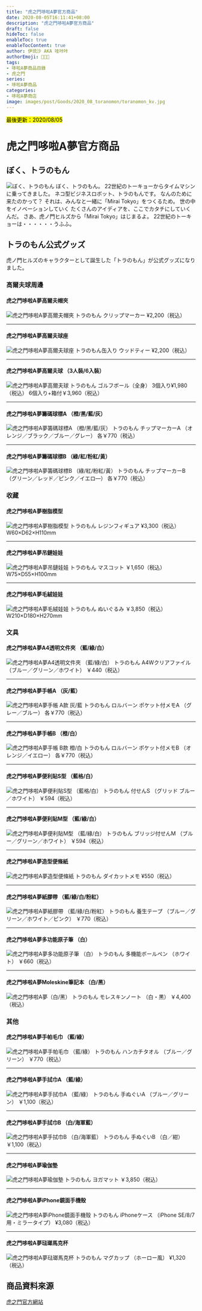```yaml
---
title: "虎之門哆啦A夢官方商品"
date: 2020-08-05T16:11:41+08:00
description: "虎之門哆啦A夢官方商品"
draft: false
hideToc: false
enableToc: true
enableTocContent: true
author: 伊琉沙 AKA 哇咔咔
authorEmoji: 👩🏿‍🚀
tags: 
- 哆啦A夢商品目錄
- 虎之門
series:
- 哆啦A夢商品
categories:
- 哆啦A夢商店
image: images/post/Goods/2020_08_toranomon/toranomon_kv.jpg
---
```

<mark>最後更新：2020/08/05</mark>

#  虎之門哆啦A夢官方商品
## ぼく、トラのもん
![ぼく、トラのもん](/images/post/Goods/2020_08_toranomon/toranomon_kv.jpg)
ぼく、トラのもん。
22世紀のトーキョーからタイムマシンに乗ってきました。
ネコ型ビジネスロボット、トラのもんです。
なんのために来たのかって？
それは、みんなと一緒に「Mirai Tokyo」をつくるため。
世の中をイノベーションしていく
たくさんのアイディアを、ここでカタチにしていくんだ。
さあ、虎ノ門ヒルズから「Mirai Tokyo」はじまるよ。
22世紀のトーキョーは・・・・・・うふふ。

## トラのもん公式グッズ
虎ノ門ヒルズのキャラクターとして誕生した「トラのもん」が公式グッズになりました。

### 高爾夫球周邊
#### 虎之門哆啦A夢高爾夫帽夾
![虎之門哆啦A夢高爾夫帽夾](/images/post/Goods/2020_08_toranomon/toranomon_001.jpg)
トラのもん クリップマーカー
¥2,200（税込）

---

#### 虎之門哆啦A夢高爾夫球座
![虎之門哆啦A夢高爾夫球座](/images/post/Goods/2020_08_toranomon/toranomon_002.jpg)
トラのもん缶入り ウッドティー
¥2,200（税込）

---

#### 虎之門哆啦A夢高爾夫球 （3人裝/6入裝）
![虎之門哆啦A夢高爾夫球](/images/post/Goods/2020_08_toranomon/toranomon_010.jpg)
トラのもん ゴルフボール（全身）
3個入り¥1,980（税込）
6個入り+箱付￥3,960（税込）

---

#### 虎之門哆啦A夢籌碼球標A （橙/黑/藍/灰）
![虎之門哆啦A夢籌碼球標A （橙/黑/藍/灰）](/images/post/Goods/2020_08_toranomon/toranomon_011.jpg)
トラのもん チップマーカーA
（オレンジ／ブラック／ブルー／グレー）
各￥770（税込）

---

#### 虎之門哆啦A夢籌碼球標B （綠/紅/粉紅/黃）
![虎之門哆啦A夢籌碼球標B （綠/紅/粉紅/黃）](/images/post/Goods/2020_08_toranomon/toranomon_012.jpg)
トラのもん チップマーカーB
（グリーン／レッド／ピンク／イエロ―）
各￥770（税込）

### 收藏
#### 虎之門哆啦A夢樹脂模型
![虎之門哆啦A夢樹脂模型](/images/post/Goods/2020_08_toranomon/toranomon_009.jpg)
トラのもん レジンフィギュア
¥3,300（税込）
W60×D62×H110mm

---

#### 虎之門哆啦A夢吊鏈娃娃
![虎之門哆啦A夢吊鏈娃娃](/images/post/Goods/2020_08_toranomon/toranomon_003.jpg)
トラのもん マスコット
￥1,650（税込）
W75×D55×H100mm

---

#### 虎之門哆啦A夢毛絨娃娃
![虎之門哆啦A夢毛絨娃娃](/images/post/Goods/2020_08_toranomon/toranomon_023.jpg)
トラのもん ぬいぐるみ
￥3,850（税込）
W210×D180×H270mm

### 文具
#### 虎之門哆啦A夢A4透明文件夾 （藍/綠/白）
![虎之門哆啦A夢A4透明文件夾 （藍/綠/白）](/images/post/Goods/2020_08_toranomon/toranomon_006.jpg)
トラのもん A4Wクリアファイル
（ブルー／グリーン／ホワイト）
￥440（税込）

---

#### 虎之門哆啦A夢手帳A （灰/藍）
![虎之門哆啦A夢手帳 A款 灰/藍](/images/post/Goods/2020_08_toranomon/toranomon_007.jpg)
トラのもん ロルバーン ポケット付メモA
（グレー／ブルー）
各￥770（税込）

---

#### 虎之門哆啦A夢手帳B （橙/白）
![虎之門哆啦A夢手帳 B款 橙/白](/images/post/Goods/2020_08_toranomon/toranomon_008.jpg)
トラのもん ロルバーン ポケット付メモB
（オレンジ／イエロー）
各￥770（税込）

---

#### 虎之門哆啦A夢便利貼S型 （藍格/白）
![虎之門哆啦A夢便利貼S型 （藍格/白）](/images/post/Goods/2020_08_toranomon/toranomon_014.jpg)
トラのもん 付せんS
（グリッド ブルー／ホワイト）
￥594（税込）

---

#### 虎之門哆啦A夢便利貼M型 （藍/綠/白）
![虎之門哆啦A夢便利貼M型 （藍/綠/白）](/images/post/Goods/2020_08_toranomon/toranomon_015.jpg)
トラのもん ブリッジ付せんM
（ブルー／グリーン／ホワイト）
￥594（税込）

---

#### 虎之門哆啦A夢造型便條紙
![虎之門哆啦A夢造型便條紙](/images/post/Goods/2020_08_toranomon/toranomon_021.jpg)
トラのもん ダイカットメモ
¥550（税込）

---

#### 虎之門哆啦A夢紙膠帶 （藍/綠/白/粉紅）
![虎之門哆啦A夢紙膠帶 （藍/綠/白/粉紅）](/images/post/Goods/2020_08_toranomon/toranomon_016.jpg)
トラのもん 養生テープ
（ブルー／グリーン／ホワイト／ピンク）
￥770（税込）

---

#### 虎之門哆啦A夢多功能原子筆 （白）
![虎之門哆啦A夢多功能原子筆 （白）](/images/post/Goods/2020_08_toranomon/toranomon_017.jpg)
トラのもん 多機能ボールペン
（ホワイト）
￥660（税込）

---

#### 虎之門哆啦A夢Moleskine筆記本 （白/黑）
![虎之門哆啦A夢（白/黑）](/images/post/Goods/2020_08_toranomon/toranomon_019.jpg)
トラのもん モレスキンノート
（白・黒）
￥4,400（税込）


### 其他
#### 虎之門哆啦A夢手帕毛巾 （藍/綠）
![虎之門哆啦A夢手帕毛巾 （藍/綠）](/images/post/Goods/2020_08_toranomon/toranomon_013.jpg)
トラのもん ハンカチタオル
（ブルー／グリーン）
￥770（税込）

---

#### 虎之門哆啦A夢手拭巾A （藍/綠）
![虎之門哆啦A夢手拭巾A （藍/綠）](/images/post/Goods/2020_08_toranomon/toranomon_004.jpg)
トラのもん 手ぬぐいA
（ブルー／グリーン）
￥1,100（税込）

---

#### 虎之門哆啦A夢手拭巾B （白/海軍藍）
![虎之門哆啦A夢手拭巾B （白/海軍藍）](/images/post/Goods/2020_08_toranomon/toranomon_005.jpg)
トラのもん 手ぬぐいB
（白／紺）
￥1,100（税込）

---

#### 虎之門哆啦A夢瑜伽墊
![虎之門哆啦A夢瑜伽墊](/images/post/Goods/2020_08_toranomon/toranomon_018.jpg)
トラのもん ヨガマット
￥3,850（税込）

---

#### 虎之門哆啦A夢iPhone鏡面手機殼
![虎之門哆啦A夢iPhone鏡面手機殼](/images/post/Goods/2020_08_toranomon/toranomon_020.jpg)
トラのもん iPhoneケース
（iPhone SE/8/7用・ミラータイプ）
¥3,080（税込）

---

#### 虎之門哆啦A夢琺瑯馬克杯
![虎之門哆啦A夢琺瑯馬克杯](/images/post/Goods/2020_08_toranomon/toranomon_022.jpg)
トラのもん マグカップ
（ホーロー風）
¥1,320（税込）

## 商品資料來源
[虎之門官方網站](https://www.toranomonhills.com/toranomon/)